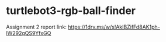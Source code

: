 # turtlebot3-rgb-ball-finder
Assignment 2 report link: https://1drv.ms/w/s!AkIBZifFd8AK1ph-lW292qQS9YfxGQ
